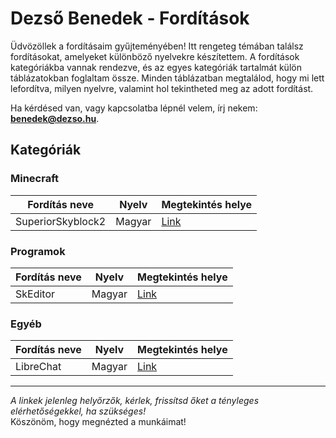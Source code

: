 # Dezső Benedek - Fordítások

Üdvözöllek a fordításaim gyűjteményében! Itt rengeteg témában találsz fordításokat, amelyeket különböző nyelvekre készítettem. A fordítások kategóriákba vannak rendezve, és az egyes kategóriák tartalmát külön táblázatokban foglaltam össze. Minden táblázatban megtalálod, hogy mi lett lefordítva, milyen nyelvre, valamint hol tekintheted meg az adott fordítást.

Ha kérdésed van, vagy kapcsolatba lépnél velem, írj nekem: **benedek@dezso.hu**.

## Kategóriák

### Minecraft
| Fordítás neve     | Nyelv    | Megtekintés helye         |
|-------------------|----------|---------------------------|
| SuperiorSkyblock2  | Magyar   | [Link]([#](https://github.com/DezsoBenedek/translations/tree/main/minecraft/SuperiorSkyblock2))                |

### Programok
| Fordítás neve     | Nyelv    | Megtekintés helye         |
|-------------------|----------|---------------------------|
| SkEditor         | Magyar   | [Link]([#](https://github.com/DezsoBenedek/translations/tree/main/programs/SkEditor))                |

### Egyéb
| Fordítás neve     | Nyelv    | Megtekintés helye         |
|-------------------|----------|---------------------------|
| LibreChat         | Magyar   | [Link](#)                |

---

*A linkek jelenleg helyőrzők, kérlek, frissítsd őket a tényleges elérhetőségekkel, ha szükséges!*  
Köszönöm, hogy megnézted a munkáimat!
